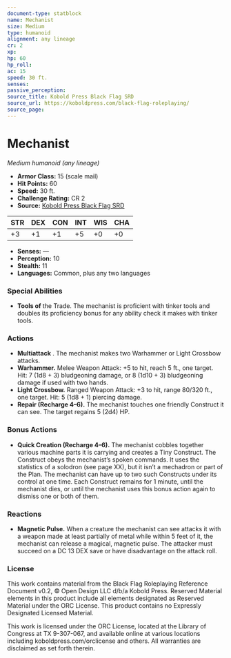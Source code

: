 ```yaml
---
document-type: statblock
name: Mechanist
size: Medium
type: humanoid
alignment: any lineage
cr: 2
xp: 
hp: 60
hp_roll: 
ac: 15
speed: 30 ft.
senses: 
passive_perception: 
source_title: Kobold Press Black Flag SRD
source_url: https://koboldpress.com/black-flag-roleplaying/
source_page: 
---
```


# Mechanist

*Medium humanoid (any lineage)*

- **Armor Class:** 15 (scale mail)
- **Hit Points:** 60
- **Speed:** 30 ft.
- **Challenge Rating:** CR 2
- **Source:** [Kobold Press Black Flag SRD](https://koboldpress.com/black-flag-roleplaying/)

| STR | DEX | CON | INT | WIS | CHA |
| --- | --- | --- | --- | --- | --- |
| +3 | +1 | +1 | +5 | +0 | +0 |

- **Senses:** —
- **Perception:** 10
- **Stealth:** 11
- **Languages:** Common, plus any two languages

### Special Abilities

- **Tools of** the Trade. The mechanist is proficient with tinker tools and doubles its proficiency bonus for any ability check it makes with tinker tools.

### Actions

- **Multiattack** . The mechanist makes two Warhammer or Light Crossbow attacks.
- **Warhammer.** Melee Weapon Attack: +5 to hit, reach 5 ft., one target. Hit: 7 (1d8 + 3) bludgeoning damage, or 8 (1d10 + 3) bludgeoning damage if used with two hands.
- **Light Crossbow.** Ranged Weapon Attack: +3 to hit, range 80/320 ft., one target. Hit: 5 (1d8 + 1) piercing damage.
- **Repair (Recharge 4–6).** The mechanist touches one friendly Construct it can see. The target regains 5 (2d4) HP.

### Bonus Actions

- **Quick Creation (Recharge 4–6).** The mechanist cobbles together various machine parts it is carrying and creates a Tiny Construct. The Construct obeys the mechanist’s spoken commands. It uses the statistics of a solodron (see page XX), but it isn’t a mechadron or part of the Plan. The mechanist can have up to two such Constructs under its control at one time. Each Construct remains for 1 minute, until the mechanist dies, or until the mechanist uses this bonus action again to dismiss one or both of them.

### Reactions

- **Magnetic Pulse.** When a creature the mechanist can see attacks it with a weapon made at least partially of metal while within 5 feet of it, the mechanist can release a magical, magnetic pulse. The attacker must succeed on a DC 13 DEX save or have disadvantage on the attack roll.

### License

This work contains material from the Black Flag Roleplaying Reference Document v0.2, © Open Design LLC d/b/a Kobold Press. Reserved Material elements in this product include all elements designated as Reserved Material under the ORC License. This product contains no Expressly Designated Licensed Material.

This work is licensed under the ORC License, located at the Library of Congress at TX 9-307-067, and available online at various locations including koboldpress.com/orclicense and others. All warranties are disclaimed as set forth therein.
